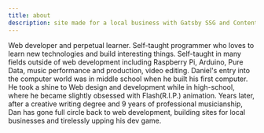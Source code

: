 ```yaml
---
title: about
description: site made for a local business with Gatsby SSG and Contentful
---
```




Web developer and perpetual learner.  Self-taught programmer who loves to learn new technologies and build interesting things. Self-taught in many fields outside of web development including Raspberry Pi, Arduino, Pure Data, music performance and production, video editing.  Daniel's entry into the computer world was in middle school when he built his first computer. He took a shine to Web design and development while in high-school, where he became slightly obsessed with Flash(R.I.P.) animation. Years later, after a creative writing degree and 9 years of professional musicianship, Dan has gone full circle back to web development, building sites for local businesses and tirelessly upping his dev game.